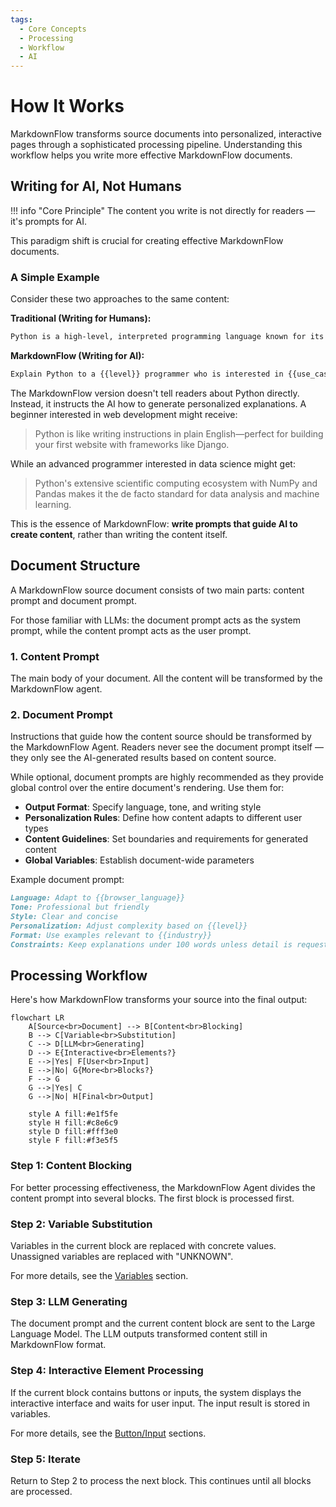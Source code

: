 ```yaml
---
tags:
  - Core Concepts
  - Processing
  - Workflow
  - AI
---
```


# How It Works

MarkdownFlow transforms source documents into personalized, interactive pages through a sophisticated processing pipeline. Understanding this workflow helps you write more effective MarkdownFlow documents.

## Writing for AI, Not Humans

!!! info "Core Principle"
    The content you write is not directly for readers — it's prompts for AI.

This paradigm shift is crucial for creating effective MarkdownFlow documents.

### A Simple Example

Consider these two approaches to the same content:

**Traditional (Writing for Humans):**

```markdown
Python is a high-level, interpreted programming language known for its simplicity and readability.
```

**MarkdownFlow (Writing for AI):**

```markdown
Explain Python to a {{level}} programmer who is interested in {{use_case}}, emphasizing aspects most relevant to their background.
```

The MarkdownFlow version doesn't tell readers about Python directly. Instead, it instructs the AI how to generate personalized explanations. A beginner interested in web development might receive:

> Python is like writing instructions in plain English—perfect for building your first website with frameworks like Django.

While an advanced programmer interested in data science might get:

> Python's extensive scientific computing ecosystem with NumPy and Pandas makes it the de facto standard for data analysis and machine learning.

This is the essence of MarkdownFlow: **write prompts that guide AI to create content**, rather than writing the content itself.

## Document Structure

A MarkdownFlow source document consists of two main parts: content prompt and document prompt.

For those familiar with LLMs: the document prompt acts as the system prompt, while the content prompt acts as the user prompt.

### 1. Content Prompt

The main body of your document. All the content will be transformed by the MarkdownFlow agent.

### 2. Document Prompt

Instructions that guide how the content source should be transformed by the MarkdownFlow Agent. Readers never see the document prompt itself — they only see the AI-generated results based on content source.

While optional, document prompts are highly recommended as they provide global control over the entire document's rendering. Use them for:

- **Output Format**: Specify language, tone, and writing style
- **Personalization Rules**: Define how content adapts to different user types
- **Content Guidelines**: Set boundaries and requirements for generated content
- **Global Variables**: Establish document-wide parameters

Example document prompt:

```markdown
Language: Adapt to {{browser_language}}
Tone: Professional but friendly
Style: Clear and concise
Personalization: Adjust complexity based on {{level}}
Format: Use examples relevant to {{industry}}
Constraints: Keep explanations under 100 words unless detail is requested
```

## Processing Workflow

Here's how MarkdownFlow transforms your source into the final output:

```mermaid
flowchart LR
    A[Source<br>Document] --> B[Content<br>Blocking]
    B --> C[Variable<br>Substitution]
    C --> D[LLM<br>Generating]
    D --> E{Interactive<br>Elements?}
    E -->|Yes| F[User<br>Input]
    E -->|No| G{More<br>Blocks?}
    F --> G
    G -->|Yes| C
    G -->|No| H[Final<br>Output]

    style A fill:#e1f5fe
    style H fill:#c8e6c9
    style D fill:#fff3e0
    style F fill:#f3e5f5
```

### Step 1: Content Blocking

For better processing effectiveness, the MarkdownFlow Agent divides the content prompt into several blocks. The first block is processed first.

### Step 2: Variable Substitution

Variables in the current block are replaced with concrete values. Unassigned variables are replaced with "UNKNOWN".

For more details, see the [Variables](variables.md) section.

### Step 3: LLM Generating

The document prompt and the current content block are sent to the Large Language Model. The LLM outputs transformed content still in MarkdownFlow format.

### Step 4: Interactive Element Processing

If the current block contains buttons or inputs, the system displays the interactive interface and waits for user input. The input result is stored in variables.

For more details, see the [Button/Input](button-input.md) sections.

### Step 5: Iterate

Return to Step 2 to process the next block. This continues until all blocks are processed.
